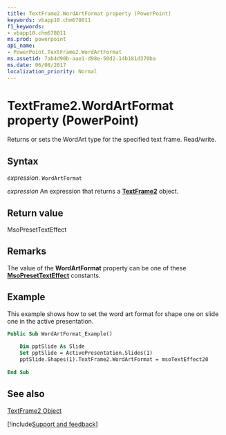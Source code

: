 ```yaml
---
title: TextFrame2.WordArtFormat property (PowerPoint)
keywords: vbapp10.chm678011
f1_keywords:
- vbapp10.chm678011
ms.prod: powerpoint
api_name:
- PowerPoint.TextFrame2.WordArtFormat
ms.assetid: 7ab4d90b-aae1-d98e-50d2-14b181d370ba
ms.date: 06/08/2017
localization_priority: Normal
---
```



# TextFrame2.WordArtFormat property (PowerPoint)

Returns or sets the WordArt type for the specified text frame. Read/write.


## Syntax

_expression_. `WordArtFormat`

 _expression_ An expression that returns a **[TextFrame2](PowerPoint.TextFrame2.md)** object.


## Return value

MsoPresetTextEffect


## Remarks

The value of the  **WordArtFormat** property can be one of these **[MsoPresetTextEffect](Office.MsoPresetTextEffect.md)** constants.


## Example

This example shows how to set the word art format for shape one on slide one in the active presentation.


```vb
Public Sub WordArtFormat_Example() 
 
    Dim pptSlide As Slide 
    Set pptSlide = ActivePresentation.Slides(1) 
    pptSlide.Shapes(1).TextFrame2.WordArtFormat = msoTextEffect20 
     
End Sub
```


## See also


[TextFrame2 Object](PowerPoint.TextFrame2.md)

[!include[Support and feedback](~/includes/feedback-boilerplate.md)]